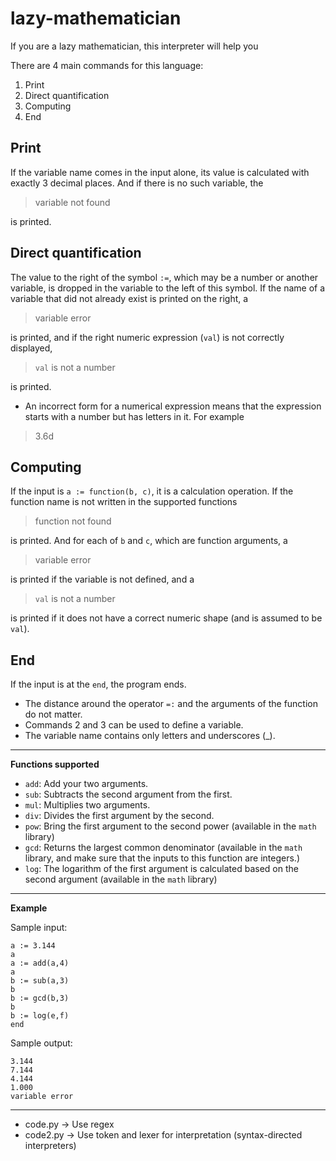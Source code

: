 
# lazy-mathematician

If you are a lazy mathematician, this interpreter will help you

There are 4 main commands for this language:

 1. Print
 2. Direct quantification
 3. Computing
 4. End

## Print

If the variable name comes in the input alone, its value is calculated with exactly 3 decimal places. And if there is no such variable, the 

> variable not found

 is printed.

## Direct quantification

The value to the right of the symbol `:=`, which may be a number or another variable, is dropped in the variable to the left of this symbol. If the name of a variable that did not already exist is printed on the right, a 

> variable error

 is printed, and if the right numeric expression (`val`) is not correctly displayed, 

> `val` is not a number

 is printed.

 - An incorrect form for a numerical expression means that the
   expression starts with a number but has letters in it. For example
   
> 3.6d

## Computing

If the input is `a := function(b, c)`, it is a calculation operation. If the function name is not written in the supported functions 

> function not found

 is printed. And for each of `b` and `c`, which are function arguments, a 

> variable error

 is printed if the variable is not defined, and a 

> `val` is not a number

 is printed if it does not have a correct numeric shape (and is assumed to be `val`).
 
## End

If the input is at the `end`, the program ends.

 - The distance around the operator `=:` and the arguments of the function do not matter.
 - Commands 2 and 3 can be used to define a variable.
 - The variable name contains only letters and underscores (_).

---

**Functions supported**

 -  `add`: Add your two arguments.
 - `sub`: Subtracts the second argument from the first.
 - `mul`: Multiplies two arguments.
 - `div`: Divides the first argument by the second.
 - `pow`: Bring the first argument to the second power (available in the `math` library)
 - `gcd`: Returns the largest common denominator (available in the `math` library, and make sure that the inputs to this function are integers.)
 - `log`: The logarithm of the first argument is calculated based on the second argument (available in the `math` library)
 
 ---
 
**Example**

Sample input:

```undefined
a := 3.144
a
a := add(a,4)
a
b := sub(a,3)
b
b := gcd(b,3)
b
b := log(e,f)
end
```

Sample output:
```undefined
3.144
7.144
4.144
1.000
variable error
```

---

 - code.py -> Use regex
 - code2.py -> Use token and lexer for interpretation (syntax-directed interpreters)
